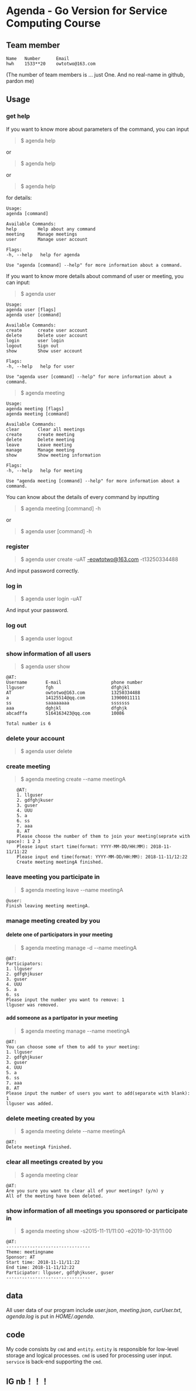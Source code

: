 # Agenda - Go Version for Service Computing Course

## Team member

``` info
Name   Number      Email
hwh    1533**20    owtotwo@163.com

```

(The number of team members is ... just One. And no real-name in github, pardon me)

## Usage

### get help

If you want to know more about parameters of the command, you can input

> $ agenda help

or

> $ agenda help

or

> $ agenda help

for details:

``` log
Usage:
agenda [command]

Available Commands:
help        Help about any command
meeting     Manage meetings
user        Manage user account

Flags:
-h, --help   help for agenda

Use "agenda [command] --help" for more information about a command.
```

If you want to know more details about command of user or meeting, you can input:

> $ agenda user

``` log
Usage:
agenda user [flags]
agenda user [command]

Available Commands:
create      create user account
delete      Delete user account
login       user login
logout      Sign out
show        Show user account

Flags:
-h, --help   help for user

Use "agenda user [command] --help" for more information about a command.
```

> $ agenda meeting

``` log
Usage:
agenda meeting [flags]
agenda meeting [command]

Available Commands:
clear       Clear all meetings
create      create meeting
delete      Delete meeting
leave       Leave meeting
manage      Manage meeting
show        Show meeting information

Flags:
-h, --help   help for meeting

Use "agenda meeting [command] --help" for more information about a command.
```

You can know about the details of every command by inputting

> $ agenda meeting [command] -h

or

> $ agenda user [command] -h

### register

> $ agenda user create -uAT -eowtotwo@163.com -t13250334488

And input password correctly.

### log in

> $ agenda user login -uAT

And input your password.

### log out

> $ agenda user logout

### show information of all users

> $ agenda user show

``` log
@AT:
Username       E-mail                   phone number
llguser        fgh                      dfghjkl
AT             owtotwo@163.com          13250334488
a              14125514@qq.com          13900011111
ss             saaaaaaaa                sssssss
aaa            dghjkl                   dfghjk
abcadffa       5164163423@qq.com        10086

Total number is 6
```

### delete your account

> $ agenda user delete

### create meeting

> $ agenda meeting create --name meetingA

``` log
    @AT:
    1. llguser
    2. gdfghjkuser
    3. guser
    4. UUU
    5. a
    6. ss
    7. aaa
    8. AT
    Please choose the number of them to join your meeting(seprate with space): 1 2 3
    Please input start time(format: YYYY-MM-DD/HH:MM): 2018-11-11/11:22
    Please input end time(format: YYYY-MM-DD/HH:MM): 2018-11-11/12:22
    Create meeting meetingA finished.
```

### leave meeting you participate in

> $ agenda meeting leave --name meetingA

``` log
@user:
Finish leaving meeting meetingA.
```

### manage meeting created by you

#### delete one of participators in your meeting

> $ agenda meeting manage -d --name meetingA

``` log
@AT:
Participators:
1. llguser
2. gdfghjkuser
3. guser
4. UUU
5. a
6. ss
Please input the number you want to remove: 1
llguser was removed.
```

#### add someone as a partipator in your meeting

> $ agenda meeting manage --name meetingA

``` log
@AT:
You can choose some of them to add to your meeting:
1. llguser
2. gdfghjkuser
3. guser
4. UUU
5. a
6. ss
7. aaa
8. AT
Please input the number of users you want to add(separate with blank): 1
llguser was added.
```

### delete meeting created by you

> $ agenda meeting delete --name meetingA

``` log
@AT:
Delete meetingA finished.
```

### clear all meetings created by you

> $ agenda meeting clear

``` log
@AT:
Are you sure you want to clear all of your meetings? (y/n) y
All of the meeting have been deleted.
```

### show information of all meetings you sponsored or participate in

> $ agenda meeting show -s2015-11-11/11:00 -e2019-10-31/11:00

``` log
@AT:
--·--·--·--·--·--·--·--·--·--·--
Theme: meetingname
Sponsor: AT
Start time: 2018-11-11/11:22
End time: 2018-11-11/12:22
Participator: llguser, gdfghjkuser, guser
--·--·--·--·--·--·--·--·--·--·--
```

## data

All user data of our program include _user.json_, _meeting.json_, _curUser.txt_, _agenda.log_ is put in _HOME/.agenda_.

## code

My code consists by `cmd` and `entity`. `entity` is responsible for low-level storage and logical processes. `cmd` is used for processing user input. `service` is back-end supporting the `cmd`.

## IG nb！！！
